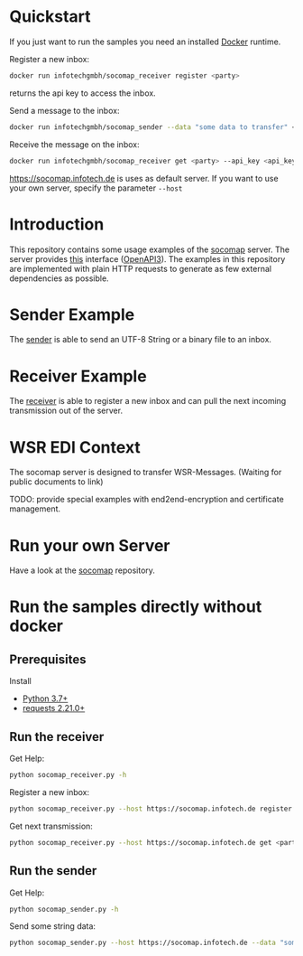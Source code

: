 
# Quickstart

If you just want to run the samples you need an installed [Docker](https://www.docker.com/get-started) runtime.

Register a new inbox:

```sh
docker run infotechgmbh/socomap_receiver register <party>
```
returns the api key to access the inbox.

Send a message to the inbox:

```sh
docker run infotechgmbh/socomap_sender --data "some data to transfer" <party>
```

Receive the message on the inbox:

```sh
docker run infotechgmbh/socomap_receiver get <party> --api_key <api_key>
```

https://socomap.infotech.de is uses as default server.
If you want to use your own server, specify the parameter `--host`

# Introduction

This repository contains some usage examples of the [socomap](https://github.com/infotech-gmbh/socomap) server. The server provides [this](https://socomap.infotech.de) interface ([OpenAPI3](https://github.com/OAI/OpenAPI-Specification/blob/master/versions/3.0.0.md)). The examples in this repository are implemented with plain HTTP requests to generate as few external dependencies as possible.

# Sender Example

The [sender](samples/sender/socomap_sender.py) is able to send an UTF-8 String or a binary file to an inbox.

# Receiver Example

The [receiver](samples/receiver/socomap_receiver.py) is able to register a new inbox and can pull the next incoming transmission out of the server.

# WSR EDI Context

The socomap server is designed to transfer WSR-Messages.
(Waiting for public documents to link)

TODO: provide special examples with end2end-encryption and
certificate management.

# Run your own Server

Have a look at the [socomap](https://github.com/infotech-gmbh/socomap) repository.

# Run the samples directly without docker

## Prerequisites

Install
* [Python 3.7+](https://www.python.org/downloads/release/python-371/)
* [requests 2.21.0+](https://pypi.org/project/requests/)


## Run the receiver

Get Help:

```sh
python socomap_receiver.py -h
```

Register a new inbox:

```sh
python socomap_receiver.py --host https://socomap.infotech.de register --email <email> <party>
```

Get next transmission:

```sh
python socomap_receiver.py --host https://socomap.infotech.de get <party> --api_key <api_key>
```

## Run the sender

Get Help:

```sh
python socomap_sender.py -h
```

Send some string data:

```sh
python socomap_sender.py --host https://socomap.infotech.de --data "some test data" <party>
```
